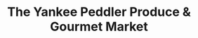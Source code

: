 ---
title: "The Yankee Peddler Produce & Gourmet Market"
url: /north-palm-beach/the-yankee-peddler-produce-and-gourmet-market/
shop: greengrocer
---
